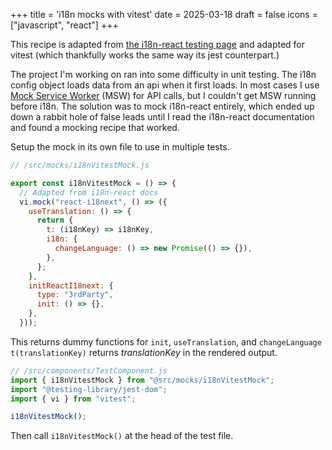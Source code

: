 +++
title = 'i18n mocks with vitest'
date = 2025-03-18
draft = false
icons = ["javascript", "react"]
+++

This recipe is adapted from [the i18n-react testing page](https://react.i18next.com/misc/testing) and adapted for vitest (which thankfully works the same way its jest counterpart.)

The project I'm working on ran into some difficulty in unit testing. The i18n config object loads data from an api when it first loads. In most cases I use [Mock Service Worker](https://mswjs.io/) (MSW) for API calls, but I couldn't get MSW running before i18n. The solution was to mock i18n-react entirely, which ended up down a rabbit hole of false leads until I read the i18n-react documentation and found a mocking recipe that worked. 

Setup the mock in its own file to use in multiple tests. 

````js
// /src/mocks/i18nVitestMock.js

export const i18nVitestMock = () => {
  // Adapted from i18n-react docs
  vi.mock("react-i18next", () => ({
    useTranslation: () => {
      return {
        t: (i18nKey) => i18nKey,
        i18n: {
          changeLanguage: () => new Promise(() => {}),
        },
      };
    },
    initReactI18next: {
      type: "3rdParty",
      init: () => {},
    },
  }));
````

This returns dummy functions for `init`, `useTranslation`, and `changeLanguage` `t(translationKey)` returns *translationKey* in the rendered output.

````js
// /src/components/TestComponent.js
import { i18nVitestMock } from "@src/mocks/i18nVitestMock";
import "@testing-library/jest-dom";
import { vi } from "vitest";

i18nVitestMock();
````

Then call `i18nVitestMock()` at the head of the test file. 




